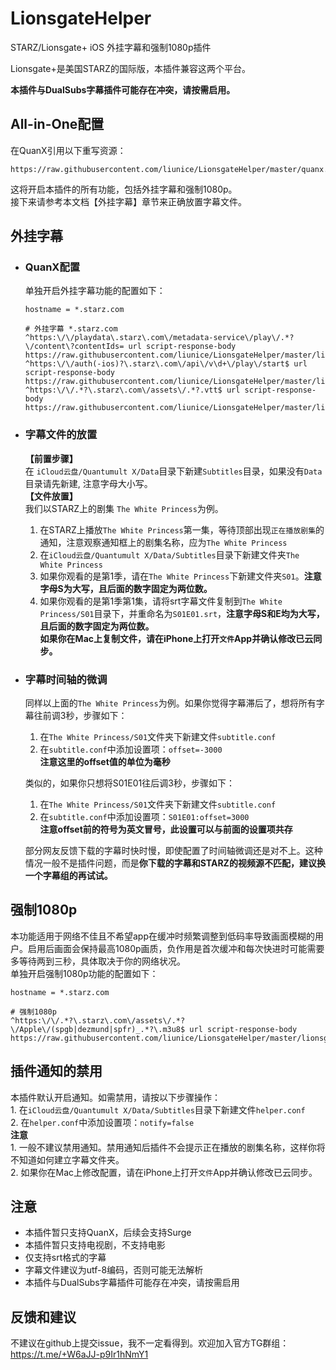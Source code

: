 # LionsgateHelper

STARZ/Lionsgate+ iOS 外挂字幕和强制1080p插件

Lionsgate+是美国STARZ的国际版，本插件兼容这两个平台。

**本插件与DualSubs字幕插件可能存在冲突，请按需启用。**

## All-in-One配置

在QuanX引用以下重写资源：
```
https://raw.githubusercontent.com/liunice/LionsgateHelper/master/quanx.conf
```
这将开启本插件的所有功能，包括外挂字幕和强制1080p。  
接下来请参考本文档【外挂字幕】章节来正确放置字幕文件。

## 外挂字幕

- ### QuanX配置
  单独开启外挂字幕功能的配置如下：
  ```
  hostname = *.starz.com

  # 外挂字幕 *.starz.com  
  ^https:\/\/playdata\.starz\.com\/metadata-service\/play\/.*?\/content\?contentIds= url script-response-body https://raw.githubusercontent.com/liunice/LionsgateHelper/master/lionsgate_helper.js
  ^https:\/\/auth(-ios)?\.starz\.com\/api\/v\d+\/play\/start$ url script-response-body https://raw.githubusercontent.com/liunice/LionsgateHelper/master/lionsgate_helper.js
  ^https:\/\/.*?\.starz\.com\/assets\/.*?.vtt$ url script-response-body https://raw.githubusercontent.com/liunice/LionsgateHelper/master/lionsgate_helper.js
  ```

- ### 字幕文件的放置
  **【前置步骤】**  
  在 ``iCloud云盘/Quantumult X/Data``目录下新建``Subtitles``目录，如果没有``Data``目录请先新建, 注意字母大小写。  
  **【文件放置】**  
  我们以STARZ上的剧集 ``The White Princess``为例。  
  1. 在STARZ上播放``The White Princess``第一集，等待顶部出现``正在播放剧集``的通知，注意观察通知框上的剧集名称，应为``The White Princess``
  2. 在``iCloud云盘/Quantumult X/Data/Subtitles``目录下新建文件夹``The White Princess``
  3. 如果你观看的是第1季，请在``The White Princess``下新建文件夹``S01``。**注意字母S为大写，且后面的数字固定为两位数。**
  4. 如果你观看的是第1季第1集，请将srt字幕文件复制到``The White Princess/S01``目录下，并重命名为``S01E01.srt``，**注意字母S和E均为大写，且后面的数字固定为两位数。**  
  **如果你在Mac上复制文件，请在iPhone上打开``文件``App并确认修改已云同步。**

- ### 字幕时间轴的微调
  同样以上面的``The White Princess``为例。如果你觉得字幕滞后了，想将所有字幕往前调3秒，步骤如下：  
  1. 在``The White Princess/S01``文件夹下新建文件``subtitle.conf``
  2. 在``subtitle.conf``中添加设置项：``offset=-3000``  
     **注意这里的offset值的单位为毫秒**

  类似的，如果你只想将S01E01往后调3秒，步骤如下：
  1. 在``The White Princess/S01``文件夹下新建文件``subtitle.conf``
  2. 在``subtitle.conf``中添加设置项：``S01E01:offset=3000``  
     **注意offset前的符号为英文冒号，此设置可以与前面的设置项共存**
  
  部分网友反馈下载的字幕时快时慢，即使配置了时间轴微调还是对不上。这种情况一般不是插件问题，而是**你下载的字幕和STARZ的视频源不匹配，建议换一个字幕组的再试试。**

## 强制1080p

本功能适用于网络不佳且不希望app在缓冲时频繁调整到低码率导致画面模糊的用户。启用后画面会保持最高1080p画质，负作用是首次缓冲和每次快进时可能需要多等待两到三秒，具体取决于你的网络状况。  
单独开启强制1080p功能的配置如下：
```
hostname = *.starz.com

# 强制1080p
^https:\/\/.*?\.starz\.com\/assets\/.*?\/Apple\/(spgb|dezmund|spfr)_.*?\.m3u8$ url script-response-body https://raw.githubusercontent.com/liunice/LionsgateHelper/master/lionsgate_helper.js
```

## 插件通知的禁用

本插件默认开启通知。如需禁用，请按以下步骤操作：  
    1. 在``iCloud云盘/Quantumult X/Data/Subtitles``目录下新建文件``helper.conf``  
    2. 在``helper.conf``中添加设置项：``notify=false``  
**注意**  
    1. 一般不建议禁用通知。禁用通知后插件不会提示正在播放的剧集名称，这样你将不知道如何建立字幕文件夹。  
    2. 如果你在Mac上修改配置，请在iPhone上打开``文件``App并确认修改已云同步。

## 注意

- 本插件暂只支持QuanX，后续会支持Surge
- 本插件暂只支持电视剧，不支持电影
- 仅支持srt格式的字幕
- 字幕文件建议为utf-8编码，否则可能无法解析
- 本插件与DualSubs字幕插件可能存在冲突，请按需启用

## 反馈和建议

不建议在github上提交issue，我不一定看得到。欢迎加入官方TG群组：https://t.me/+W6aJJ-p9Ir1hNmY1
